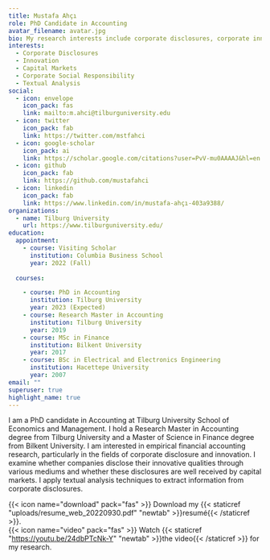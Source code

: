 ```yaml
---
title: Mustafa Ahçı
role: PhD Candidate in Accounting
avatar_filename: avatar.jpg
bio: My research interests include corporate disclosures, corporate innovation, capital markets.
interests:
  - Corporate Disclosures
  - Innovation
  - Capital Markets
  - Corporate Social Responsibility
  - Textual Analysis
social:
  - icon: envelope
    icon_pack: fas
    link: mailto:m.ahci@tilburguniversity.edu
  - icon: twitter
    icon_pack: fab
    link: https://twitter.com/mstfahci
  - icon: google-scholar
    icon_pack: ai
    link: https://scholar.google.com/citations?user=PvV-mu0AAAAJ&hl=en
  - icon: github
    icon_pack: fab
    link: https://github.com/mustafahci
  - icon: linkedin
    icon_pack: fab
    link: https://www.linkedin.com/in/mustafa-ahçı-403a9388/
organizations:
  - name: Tilburg University
    url: https://www.tilburguniversity.edu/
education:
  appointment:
    - course: Visiting Scholar
      institution: Columbia Business School
      year: 2022 (Fall)
  
  courses:

    - course: PhD in Accounting
      institution: Tilburg University
      year: 2023 (Expected)
    - course: Research Master in Accounting
      institution: Tilburg University
      year: 2019
    - course: MSc in Finance
      institution: Bilkent University
      year: 2017
    - course: BSc in Electrical and Electronics Engineering
      institution: Hacettepe University
      year: 2007
email: ""
superuser: true
highlight_name: true
---
```


I am a PhD candidate in Accounting at Tilburg University School of Economics and Management.  I hold a Research Master in Accounting degree from Tilburg University and a Master of Science in Finance degree from Bilkent University. I am interested in empirical financial accounting research, particularly in the fields of corporate disclosure and innovation. I examine whether companies disclose their innovative qualities through various mediums and whether these disclosures are well received by capital markets. I apply textual analysis techniques to extract information from corporate disclosures.  


{{< icon name="download" pack="fas" >}} Download my {{< staticref "uploads/resume_web_20220930.pdf" "newtab" >}}resumé{{< /staticref >}}.<br>
{{< icon name="video" pack="fas" >}} Watch {{< staticref "https://youtu.be/24dbPTcNk-Y" "newtab" >}}the video{{< /staticref >}} for my research.
